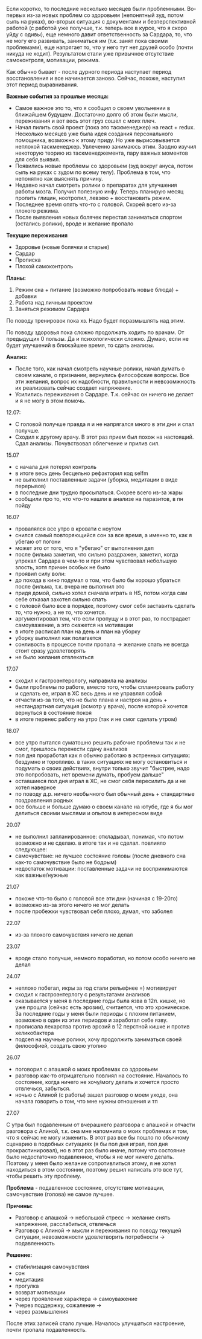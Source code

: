 Если коротко, то последние несколько месяцев были проблемными. Во-первых из-за новых проблем со здоровьем \(непонятный зуд, потом сыпь на руках\), во-вторых ситуация с документами и безперспективной работой \(с работой уже получше, т.к. теперь все в курсе, что я скоро уйду с одивы\), еще немного давит ответственность за Сардара, то, что не могу его развивать, заниматься им \(т.к. занят пока своими проблемами\), еще напрягает то, что у него тут нет друзей особо \(почти никуда не ходит\). Результатом стали уже привычное отсутствие самоконтроля, мотивации, режима.

Как обычно бывает - после дурного периода наступает период восстановления и все начинается заново. Сейчас, похоже, наступил этот период выравнивания.

**Важные события за прошлые месяца:**

* Самое важное это то, что я сообщил о своем увольнении в ближайшем будущем. Достаточно долго об этом были мысли, переживания и вот весь этот груз сошел с моих плеч. 
* Начал пилить свой проект \(пока это таскменеджер\) на react + redux. Несколько месяцев уже была идея создания персонального помощника, возможно к этому приду. Но уже вырисовывается неплохой таскменеджер. Увлеченно занимаюсь этим. Заодно изучил некоторую теорию из таскменеджемента, пару важных моментов для себя выявил. 
* Появились новые проблемы со здоровьем \(зуд вокруг ануса, потом сыпь на руках с зудом по всему телу\). Проблема в том, что непонятно как выяснять причину.
* Недавно начал смотреть ролики о препаратах для улучшения работы мозга. Получил полезную инфу. Теперь планирую месяц пропить глицин, ноотропил, левзею + восстановить режим. 
* Последнее время опять что-то с головой. Скорей всего из-за плохого режима.
* После выявления новых болячек перестал заниматься спортом \(остались ролики\), вроде и желание пропало

**Текущие переживания**

* Здоровье \(новые болячки и старые\)
* Сардар
* Прописка
* Плохой самоконтроль

**Планы:**  
1. Режим сна + питание \(возможно попробовать новые блюда\) + добавки  
2. Работа над личным проектом  
3. Заняться режимом Сардара

По поводу тренировок пока хз. Надо будет поразмышлять над этим.

По поводу здоровья пока сложно продолжать ходить по врачам. От предыдущих 0 пользы. Да и психологически сложно. Думаю, если не будет улучшений в ближайшее время, то сдать анализы.

**Анализ:**

- После того, как начал смотреть научные ролики, начал думать о своем канале, о признании, вернулись философские вопросы. Все эти желания, вопрос их надобности, правильности и невозомжность их реализовать сейчас создает напряжение.
- Усилились переживания о Сардаре. Т.к. сейчас он ничего не делает и я не могу в этом помочь.

12.07:

* С головой получше правда я и не напрягался много в эти дни и спал получше.
* Сходил к другому врачу. В этот раз прием был похож на настоящий. Сдал анализы. Почувствовал облегчение и прилив сил.

15.07

* с начала дня потерял контроль
 * в итоге весь день бесцельно рефакторил код selfm
 * не выполнил поставленные задачи (уборка, медитации в виде перерывов)
* в последние дни трудно просыпаться. Скорее всего из-за жары
* сообщили про то, что что-то нашли в анализе на паразитов, в пн пойду

16.07

* провалялся все утро в кровати с ноутом 
* снился самый повторяющийся сон за все время, а именно то, как я убегаю от погони
 * может это от того, что я "убегаю" от выполнения дел
* после фильма заметил, что сильно раздражен, заметил, когда упрекал Сардара в чем-то и при этом чувствовал небольшую злость, хотя причин особых не было
* проявил силу воли: 
 * до похода в кино подумал о том, что было бы хорошо убраться после фильма, т.к. вчера не выполнил это
 * придя домой, сильно хотел сначала играть в HS, потом когда сам себе отказал захотел сильно спать
 * с головой было все в порядке, поэтому смог себя заставить сделать то, что нужно, а не то, что хочется. 
 * аргументировал тем, что если пропущу и в этот раз, то пострадает самоуважение, а это скажется на мотивации
 * в итоге расписал план на день и план на уборку
 * уборку выполнил как полагается
  * сонливость в процессе почти пропала -> желание спать не всегда стоит сразу удовлетворять
  * не было желания отвлекаться 

17.07

* сходил к гастроэнтерологу, направила на анализы
* были проблемы по работе, вместо того, чтобы спланировать работу и сделать ее, играл в ХС весь день и не управлял собой
 * отчасти из-за того, что не было плана и настроя на день + нестандартная ситуация (осмотр у врача), после которой хочется вернуться в состояние покоя
 * в итоге перенес работу на утро (так и не смог сделать утром)

18.07

* все утро пытался суматошно решить рабочие проблемы так и не смог, пришлось перенести сдачу анализов
* пол дня проработал как я обычно работаю в эстренных ситуациях: бездумно и торопливо. в таких ситуациях не могу остановиться и подумать о своих действиях, внутри только звучит "быстрее, надо это попробовать, нет времени думать, пробуем дальше"
* оставшиеся пол дня играл в ХС, не смог себя пересилить да и не хотел наверное
* по поводу д.р. ничего необычного был обычный день + стандартные поздравления родных
* все больше и больше думаю о своем канале на ютубе, где я бы мог делиться своими мыслями и опытом в интересном виде

20.07 

* не выполнил запланированное: откладывал, понимая, что потом возможно и не сделаю. в итоге так и не сделал. повлияло следующее:
 * самочувствие: не лучшее состояние головы (после дневного сна как-то самочувствие было не бодрым)
 * недостаток мотивации: поставленные задачи не воспринимаются как важные/нужные

21.07

* похоже что-то было с головой все эти дни (начиная с 19-20го)
 * возможно из-за этого ничего не мог делать
* после пробежки чувствовал себя плохо, думал, что заболел

22.07

* из-за плохого самочувствия ничего не делал

23.07

* вроде стало получше, немного поработал, но потом особо ничего не делал

24.07

* неплохо побегал, икры за год стали рельефнее =) мотивирует
* сходил к гастроэнтерлогу с результатами анализов
 * оказывается у меня в последние годы была язва в 12п. кишке, но уже прошла (сейчас есть эрозии), считается, что это хроническое. За последние годы у меня были периоды с плохим питанием, возможно в один из этих периодов и заработал себе язву.
 * прописала лекарства против эрозий в 12 перстной кишке и против хеликобактера
* подсел на научные ролики, хочу продолжить заниматься своей философией, создать свою утопию 

26.07

* поговорил с апашкой о моих проблемах со здоровьем
 * разговор как-то отрицательно повлиял на состояние. Началось то состояние, когда ничего не хочу/могу делать и хочется просто отвлечься, забыться.
* ночью с Алиной (с работы) зашел разговор о моем уходе, она начала говорить о том, что мне нужны отношения и тп

27.07

С утра был подавленным от вчерашнего разговора с апашкой и отчасти разговора с Алиной, т.к. она мне напомнила о моих проблемах и том, что я сейчас не могу изменить. В этот раз все бы пошло по обычному сценарию в подобных ситуациях (я бы пол дня играл, пол дня прокрастинировал), но в этот раз было иначе, потому что состояние было недостаточно подавленное, чтобы я не мог ничего делать. Поэтому у меня было желание сопротивлиться этому, я не хотел находиться в этом состоянии, поэтому решил написать это все тут, чтобы решить эту проблему.

**Проблема** - подавленное состояние, отсутствие мотивации, самочувствие (голова) не самое лучшее.

**Причины:**
- Разговор с апашкой -> небольшой стресс -> желание снять напряжение, расслабиться, отвлечься
- Разговор с Алиной -> мысли и переживания по поводу текущей ситуации, невозможности удовлетворить потребности -> подавленность

**Решение:**
- стабилизация самочувствия
 - сон
 - медитация
 - прогулка
- возврат мотивации
 - через проявление характера -> самоуважение
 - ?через поддержку, сожаление -> 
 - через размышления

После этих записей стало лучше. Началось улучшаться настроение, почти пропала подавленность. 

